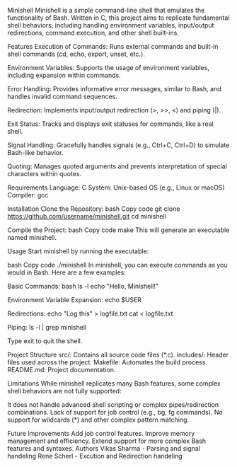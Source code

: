 Minishell
Minishell is a simple command-line shell that emulates the functionality of Bash.
Written in C, this project aims to replicate fundamental shell behaviors, including 
handling environment variables, input/output redirections, command execution, and other shell built-ins.

Features
Execution of Commands: Runs external commands and built-in shell commands (cd, echo, export, unset, etc.).

Environment Variables: Supports the usage of environment variables, including expansion within commands.

Error Handling: Provides informative error messages, similar to Bash, and handles invalid command sequences.

Redirection: Implements input/output redirection (>, >>, <) and piping (|).

Exit Status: Tracks and displays exit statuses for commands, like a real shell.

Signal Handling: Gracefully handles signals (e.g., Ctrl+C, Ctrl+D) to simulate Bash-like behavior.

Quoting: Manages quoted arguments and prevents interpretation of special characters within quotes.

Requirements
Language: C
System: Unix-based OS (e.g., Linux or macOS)
Compiler: gcc

Installation
Clone the Repository:
bash
Copy code
git clone https://github.com/username/minishell.git
cd minishell

Compile the Project:
bash
Copy code
make
This will generate an executable named minishell.

Usage
Start minishell by running the executable:

bash
Copy code
./minishell
In minishell, you can execute commands as you would in Bash. Here are a few examples:

Basic Commands:
bash
  ls -l
  echo "Hello, Minishell!"

Environment Variable Expansion:
  echo $USER

Redirections:
  echo "Log this" > logfile.txt
  cat < logfile.txt

Piping:
  ls -l | grep minishell

Type exit to quit the shell.

Project Structure
src/: Contains all source code files (*.c).
includes/: Header files used across the project.
Makefile: Automates the build process.
README.md: Project documentation.

Limitations
While minishell replicates many Bash features, some complex shell behaviors are not fully supported:

It does not handle advanced shell scripting or complex pipes/redirection combinations.
Lack of support for job control (e.g., bg, fg commands).
No support for wildcards (*) and other complex pattern matching.

Future Improvements
Add job control features.
Improve memory management and efficiency.
Extend support for more complex Bash features and syntaxes.
Authors
Vikas Sharma - Parsing and signal handeling
Rene Scherl  - Excution and Redirection handeling
